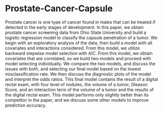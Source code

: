 # Prostate-Cancer-Capsule
Prostate cancer is one type of cancer found in males that can be treated if detected in the early stages of
development. In this paper, we obtain prostate cancer screening data from Ohio State University and build
a logistic regression model to classify the capsule penetration of a tumor. We begin with an exploratory
analysis of the data, then build a model with all covariates and interactions considered. From this model,
we utilize backward stepwise model selection with AIC. From this model, we obtain covariates that are
correlated, so we build two models and proceed with model selecting individually. We compare the two
models, and discuss the issues with both, and selecting our final model based on the lowest misclassification
rate. We then discuss the diagnostic plots of the model and interpret the odds ratios. This final model
contains the result of a digital rectal exam, with four level of nodules, the volume of a tumor, Gleason
Score, and an interaction term of the volume of a tumor and the results of the digital rectal exam. This
model performs only slightly better than its competitor in the paper, and we discuss some other models to
improve prediction accuracy.
